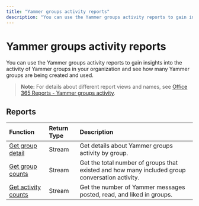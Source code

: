 ---title: "Yammer groups activity reports"description: "You can use the Yammer groups activity reports to gain insights into the activity of Yammer groups in your organization and see how many Yammer groups are being created and used."---# Yammer groups activity reports

You can use the Yammer groups activity reports to gain insights into the activity of Yammer groups in your organization and see how many Yammer groups are being created and used.

> **Note:** For details about different report views and names, see [Office 365 Reports - Yammer groups activity](https://support.office.com/client/Yammer-groups-activity-report-94dd92ec-ea73-43c6-b51f-2a11fd78aa31).

## Reports

| Function                                 | Return Type | Description                              |
| :--------------------------------------- | :---------- | :--------------------------------------- |
| [Get group detail](../api/reportroot-getyammergroupsactivitydetail.md) | Stream      | Get details about Yammer groups activity by group. |
| [Get group counts](../api/reportroot-getyammergroupsactivitygroupcounts.md) | Stream      | Get the total number of groups that existed and how many included group conversation activity. |
| [Get activity counts](../api/reportroot-getyammergroupsactivitycounts.md) | Stream      | Get the number of Yammer messages posted, read, and liked in groups. |
